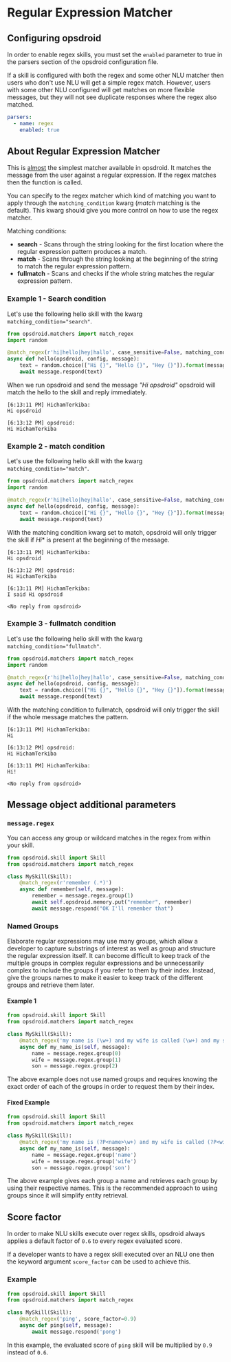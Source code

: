# Regular Expression Matcher

## Configuring opsdroid

In order to enable regex skills, you must set the `enabled` parameter to true in the parsers section of the opsdroid configuration file.

If a skill is configured with both the regex and some other NLU matcher then users who don't use NLU will get a simple regex match. However, users with some other NLU configured will get matches on more flexible messages, but they will not see duplicate responses where the regex also matched.

```yaml
parsers:
  - name: regex
    enabled: true
```

## About Regular Expression Matcher

This is [almost](../matchers/parse_format.md) the simplest matcher available in opsdroid. It matches the message from the user against a regular expression. If the regex matches then the function is called.

You can specify to the regex matcher which kind of matching you want to apply through the `matching_condition` kwarg (*match* matching is the default). This kwarg should give you more control on how to use the regex matcher.

Matching conditions:

- **search** - Scans through the string looking for the first location where the regular expression pattern produces a match.
- **match** - Scans through the string looking at the beginning of the string to match the regular expression pattern.
- **fullmatch** - Scans and checks if the whole string matches the regular expression pattern.

### Example 1 - Search condition

Let's use the following hello skill with the kwarg `matching_condition="search"`.

```python
from opsdroid.matchers import match_regex
import random

@match_regex(r'hi|hello|hey|hallo', case_sensitive=False, matching_condition="search")
async def hello(opsdroid, config, message):
    text = random.choice(["Hi {}", "Hello {}", "Hey {}"]).format(message.user)
    await message.respond(text)
```

When we run opsdroid and send the message *"Hi opsdroid"* opsdroid will match the hello to the skill and reply immediately.

```
[6:13:11 PM] HichamTerkiba:
Hi opsdroid

[6:13:12 PM] opsdroid:
Hi HichamTerkiba
```

### Example 2 - match condition

Let's use the following hello skill with the kwarg `matching_condition="match"`.

```python
from opsdroid.matchers import match_regex
import random

@match_regex(r'hi|hello|hey|hallo', case_sensitive=False, matching_condition="match")
async def hello(opsdroid, config, message):
    text = random.choice(["Hi {}", "Hello {}", "Hey {}"]).format(message.user)
    await message.respond(text)
```

With the matching condition kwarg set to match, opsdroid will only trigger the skill if *Hi** is present at the beginning of the message.

```
[6:13:11 PM] HichamTerkiba:
Hi opsdroid

[6:13:12 PM] opsdroid:
Hi HichamTerkiba

[6:13:11 PM] HichamTerkiba:
I said Hi opsdroid

<No reply from opsdroid>
```

### Example 3 - fullmatch condition

Let's use the following hello skill with the kwarg `matching_condition="fullmatch"`.

```python
from opsdroid.matchers import match_regex
import random

@match_regex(r'hi|hello|hey|hallo', case_sensitive=False, matching_condition="fullmatch")
async def hello(opsdroid, config, message):
    text = random.choice(["Hi {}", "Hello {}", "Hey {}"]).format(message.user)
    await message.respond(text)
```
With the matching condition to fullmatch, opsdroid will only trigger the skill if the whole message matches the pattern.

```
[6:13:11 PM] HichamTerkiba:
Hi

[6:13:12 PM] opsdroid:
Hi HichamTerkiba

[6:13:11 PM] HichamTerkiba:
Hi!

<No reply from opsdroid>
```

## Message object additional parameters

### `message.regex`

You can access any group or wildcard matches in the regex from within your skill.

```python
from opsdroid.skill import Skill
from opsdroid.matchers import match_regex

class MySkill(Skill):
    @match_regex(r'remember (.*)')
    async def remember(self, message):
        remember = message.regex.group(1)
        await self.opsdroid.memory.put("remember", remember)
        await message.respond("OK I'll remember that")
```

### Named Groups

Elaborate regular expressions may use many groups, which allow a developer to capture substrings of interest as well as group and structure the regular expression itself.  It can become difficult to keep track of the multiple groups in complex regular expressions and be unnecessarily complex to include the groups if you refer to them by their index.  Instead, give the groups names to make it easier to keep track of the different groups and retrieve them later.

#### Example 1

```python
from opsdroid.skill import Skill
from opsdroid.matchers import match_regex

class MySkill(Skill):
    @match_regex('my name is (\w+) and my wife is called (\w+) and my son is called (\w+)')
    async def my_name_is(self, message):
        name = message.regex.group(0)
        wife = message.regex.group(1)
        son = message.regex.group(2)
```

The above example does not use named groups and requires knowing the exact order of each of the groups in order to request them by their index.

#### Fixed Example

```python
from opsdroid.skill import Skill
from opsdroid.matchers import match_regex

class MySkill(Skill):
    @match_regex('my name is (?P<name>\w+) and my wife is called (?P<wife>\w+) and my son is called (?P<son>\w+)')
    async def my_name_is(self, message):
        name = message.regex.group('name')
        wife = message.regex.group('wife')
        son = message.regex.group('son')
```

The above example gives each group a name and retrieves each group by using their respective names.  This is the recommended approach to using groups since it will simplify entity retrieval.

## Score factor

In order to make NLU skills execute over regex skills, opsdroid always applies a default factor of `0.6` to every regex evaluated score.

If a developer wants to have a regex skill executed over an NLU one then the keyword argument `score_factor` can be used to achieve this.


### Example

```python
from opsdroid.skill import Skill
from opsdroid.matchers import match_regex

class MySkill(Skill):
    @match_regex('ping', score_factor=0.9)
    async def ping(self, message):
        await message.respond('pong')
```

In this example, the evaluated score of `ping` skill will be multiplied by `0.9` instead of `0.6`.